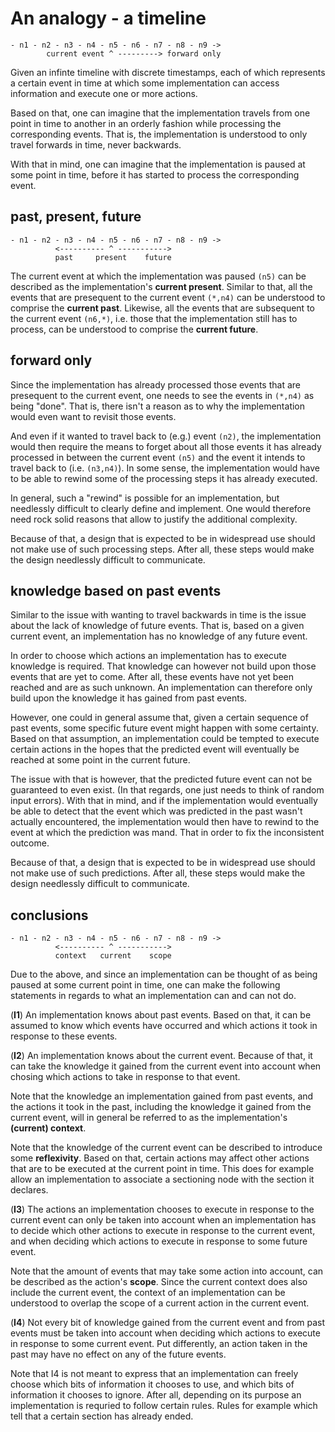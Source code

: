
<!-- ======================================================================= -->
# An analogy - a timeline

```
- n1 - n2 - n3 - n4 - n5 - n6 - n7 - n8 - n9 ->
        current event ^ ---------> forward only
```

Given an infinte timeline with discrete timestamps, each of which represents a
certain event in time at which some implementation can access information and
execute one or more actions.

Based on that, one can imagine that the implementation travels from one point
in time to another in an orderly fashion while processing the corresponding
events. That is, the implementation is understood to only travel forwards in
time, never backwards.

With that in mind, one can imagine that the implementation is paused at some
point in time, before it has started to process the corresponding event.

<!-- ======================================================================= -->
## past, present, future

```
- n1 - n2 - n3 - n4 - n5 - n6 - n7 - n8 - n9 ->
          <---------- ^ ----------->
          past     present    future
```

The current event at which the implementation was paused `(n5)` can be described
as the implementation's **current present**. Similar to that, all the events
that are presequent to the current event `(*,n4)` can be understood to comprise
the **current past**. Likewise, all the events that are subsequent to the current
event `(n6,*)`, i.e. those that the implementation still has to process, can be
understood to comprise the **current future**.

<!-- ======================================================================= -->
## forward only

Since the implementation has already processed those events that are presequent
to the current event, one needs to see the events in `(*,n4)` as being "done".
That is, there isn't a reason as to why the implementation would even want to
revisit those events.

And even if it wanted to travel back to (e.g.) event `(n2)`, the implementation
would then require the means to forget about all those events it has already
processed in between the current event `(n5)` and the event it intends to
travel back to (i.e. `(n3,n4)`). In some sense, the implementation would have
to be able to rewind some of the processing steps it has already executed.

In general, such a "rewind" is possible for an implementation, but needlessly
difficult to clearly define and implement. One would therefore need rock solid
reasons that allow to justify the additional complexity.

Because of that, a design that is expected to be in widespread use should not
make use of such processing steps. After all, these steps would make the design
needlessly difficult to communicate.

<!-- ======================================================================= -->
## knowledge based on past events

Similar to the issue with wanting to travel backwards in time is the issue about
the lack of knowledge of future events. That is, based on a given current event,
an implementation has no knowledge of any future event.

In order to choose which actions an implementation has to execute knowledge is
required. That knowledge can however not build upon those events that are yet
to come. After all, these events have not yet been reached and are as such
unknown. An implementation can therefore only build upon the knowledge it has
gained from past events.

However, one could in general assume that, given a certain sequence of past
events, some specific future event might happen with some certainty. Based on
that assumption, an implementation could be tempted to execute certain actions
in the hopes that the predicted event will eventually be reached at some point
in the current future.

The issue with that is however, that the predicted future event can not be
guaranteed to even exist. (In that regards, one just needs to think of random
input errors). With that in mind, and if the implementation would eventually
be able to detect that the event which was predicted in the past wasn't
actually encountered, the implementation would then have to rewind to the
event at which the prediction was mand. That in order to fix the inconsistent
outcome.

Because of that, a design that is expected to be in widespread use should not
make use of such predictions. After all, these steps would make the design
needlessly difficult to communicate.

<!-- ======================================================================= -->
## conclusions

```
- n1 - n2 - n3 - n4 - n5 - n6 - n7 - n8 - n9 ->
          <---------- ^ ----------->
          context   current    scope
```

Due to the above, and since an implementation can be thought of as being paused
at some current point in time, one can make the following statements in regards
to what an implementation can and can not do.

(**I1**) An implementation knows about past events. Based on that, it can
be assumed to know which events have occurred and which actions it took in
response to these events.

(**I2**) An implementation knows about the current event. Because of that,
it can take the knowledge it gained from the current event into account
when chosing which actions to take in response to that event.

Note that the knowledge an implementation gained from past events, and the
actions it took in the past, including the knowledge it gained from the
current event, will in general be referred to as the implementation's
**(current) context**.

Note that the knowledge of the current event can be described to introduce
some **reflexivity**. Based on that, certain actions may affect other actions
that are to be executed at the current point in time. This does for example
allow an implementation to associate a sectioning node with the section it
declares.

(**I3**) The actions an implementation chooses to execute in response to the
current event can only be taken into account when an implementation has to
decide which other actions to execute in response to the current event, and
when deciding which actions to execute in response to some future event.

Note that the amount of events that may take some action into account, can
be described as the action's **scope**. Since the current context does also
include the current event, the context of an implementation can be understood
to overlap the scope of a current action in the current event.

(**I4**) Not every bit of knowledge gained from the current event and from
past events must be taken into account when deciding which actions to execute
in response to some current event. Put differently, an action taken in the
past may have no effect on any of the future events.

Note that I4 is not meant to express that an implementation can freely choose
which bits of information it chooses to use, and which bits of information it
chooses to ignore. After all, depending on its purpose an implementation is
requried to follow certain rules. Rules for example which tell that a certain
section has already ended.
